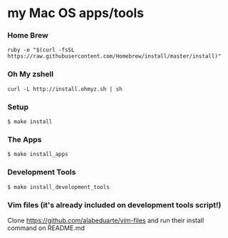 my Mac OS apps/tools
========

### Home Brew
```
ruby -e "$(curl -fsSL https://raw.githubusercontent.com/Homebrew/install/master/install)"
```

### Oh My zshell
`curl -L http://install.ohmyz.sh | sh`

### Setup

```
$ make install
```

### The Apps

```
$ make install_apps
```

### Development Tools

```
$ make install_development_tools
```

### Vim files (it's already included on development tools script!)
Clone https://github.com/alabeduarte/vim-files and run their install command on README.md
